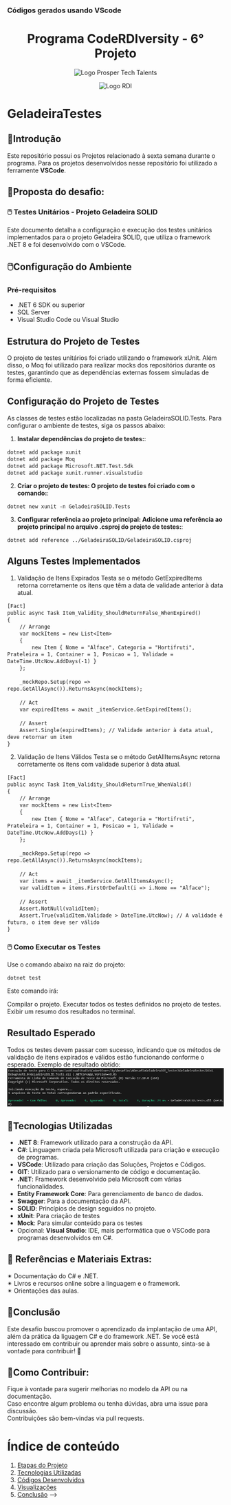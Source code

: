 ### **Códigos gerados usando VScode**

<a id="documentacao"></a>
<h1 align="center">
    Programa CodeRDIversity - 6° Projeto<br>    
</h1>
<p align="center">
      <img src="https://prospertechtalents.com/wp-content/uploads/2024/02/Prosper-Logo-Red.png" alt="Logo Prosper Tech Talents"> 
</center>
<p align="center">
    <img src="https://www.rdisoftware.com/img/logo.png" alt="Logo RDI"> 
</center>

# GeladeiraTestes

## 🤖Introdução
Este repositório possui os Projetos relacionado à sexta semana durante o programa.
Para os projetos desenvolvidos nesse repositório foi utilizado a ferramente **VSCode**.

## 🚀Proposta do desafio:
### 🖱️  Testes Unitários - Projeto Geladeira SOLID
Este documento detalha a configuração e execução dos testes unitários implementados para o projeto Geladeira SOLID, que utiliza o framework .NET 8 e foi desenvolvido com o VSCode.

## 🖱️Configuração do Ambiente

### Pré-requisitos

- .NET 6 SDK ou superior
- SQL Server
- Visual Studio Code ou Visual Studio

## Estrutura do Projeto de Testes
O projeto de testes unitários foi criado utilizando o framework xUnit. Além disso, o Moq foi utilizado para realizar mocks dos repositórios durante os testes, garantindo que as dependências externas fossem simuladas de forma eficiente.

## Configuração do Projeto de Testes
As classes de testes estão localizadas na pasta GeladeiraSOLID.Tests. Para configurar o ambiente de testes, siga os passos abaixo:
   
1. **Instalar dependências do projeto de testes:**:
```
dotnet add package xunit
dotnet add package Moq
dotnet add package Microsoft.NET.Test.Sdk
dotnet add package xunit.runner.visualstudio
```  
2. **Criar o projeto de testes: O projeto de testes foi criado com o comando:**:  
```  
dotnet new xunit -n GeladeiraSOLID.Tests  
```  
3. **Configurar referência ao projeto principal: Adicione uma referência ao projeto principal no arquivo .csproj do projeto de testes:**:
```  
dotnet add reference ../GeladeiraSOLID/GeladeiraSOLID.csproj
```     

## Alguns Testes Implementados
1. Validação de Itens Expirados
Testa se o método GetExpiredItems retorna corretamente os itens que têm a data de validade anterior à data atual.
```
[Fact]
public async Task Item_Validity_ShouldReturnFalse_WhenExpired()
{
    // Arrange
    var mockItems = new List<Item>
    {
        new Item { Nome = "Alface", Categoria = "Hortifruti", Prateleira = 1, Container = 1, Posicao = 1, Validade = DateTime.UtcNow.AddDays(-1) }
    };

    _mockRepo.Setup(repo => repo.GetAllAsync()).ReturnsAsync(mockItems);

    // Act
    var expiredItems = await _itemService.GetExpiredItems();

    // Assert
    Assert.Single(expiredItems); // Validade anterior à data atual, deve retornar um item
}
```
2. Validação de Itens Válidos
Testa se o método GetAllItemsAsync retorna corretamente os itens com validade superior à data atual.
```
[Fact]
public async Task Item_Validity_ShouldReturnTrue_WhenValid()
{
    // Arrange
    var mockItems = new List<Item>
    {
        new Item { Nome = "Alface", Categoria = "Hortifruti", Prateleira = 1, Container = 1, Posicao = 1, Validade = DateTime.UtcNow.AddDays(1) }
    };

    _mockRepo.Setup(repo => repo.GetAllAsync()).ReturnsAsync(mockItems);

    // Act
    var items = await _itemService.GetAllItemsAsync();
    var validItem = items.FirstOrDefault(i => i.Nome == "Alface");

    // Assert
    Assert.NotNull(validItem);
    Assert.True(validItem.Validade > DateTime.UtcNow); // A validade é futura, o item deve ser válido
}
```   

### 🖱️ Como Executar os Testes
Use o comando abaixo na raiz do projeto:
```  
dotnet test
```  
Este comando irá:

Compilar o projeto.
Executar todos os testes definidos no projeto de testes.
Exibir um resumo dos resultados no terminal.

## Resultado Esperado
Todos os testes devem passar com sucesso, indicando que os métodos de validação de itens expirados e válidos estão funcionando conforme o esperado.
Exemplo de resultado obtido:
![alt text](image.png)

## 📄Tecnologias Utilizadas  
- **.NET 8**: Framework utilizado para a construção da API.
- **C#**: Linguagem criada pela Microsoft utilizada para criação e execução de programas.  
- **VSCode**: Utilizado para criação das Soluções, Projetos e Códigos.  
- **GIT**: Utilizado para o versionamento de código e documentação.  
- **.NET**: Framework desenvolvido pela Microsoft com várias funcionalidades.  
- **Entity Framework Core**: Para gerenciamento de banco de dados.
- **Swagger**: Para a documentação da API.
- **SOLID**: Princípios de design seguidos no projeto.
- **xUnit**: Para criação de testes
- **Mock**: Para simular conteúdo para os testes
- Opcional: **Visual Studio**: IDE, mais performática que o VSCode para programas desenvolvidos em C#.  

## 📰 Referências e Materiais Extras:  
✴ Documentação do C# e .NET.  
✴ Livros e recursos online sobre a linguagem e o framework.  
✴ Orientações das aulas.  

## 📄Conclusão
Este desafio buscou promover o aprendizado da implantação de uma API, além da prática da liguagem C# e do framework .NET. 
Se você está interessado em contribuir ou aprender mais sobre o assunto, sinta-se à vontade para contribuir! 🚀  

## 💌Como Contribuir:  
Fique à vontade para sugerir melhorias no modelo da API ou na documentação.  
Caso encontre algum problema ou tenha dúvidas, abra uma issue para discussão.  
Contribuições são bem-vindas via pull requests.  

# Índice de conteúdo  
1. [Etapas do Projeto](#etapas-do-projeto)  
2. [Tecnologias Utilizadas](#tecnologias-utilizadas)  
3. [Códigos Desenvolvidos](#códigos-desenvolvidos)  
4. [Visualizações](#visualizações)
5. [Conclusão](#conclusão) -->
